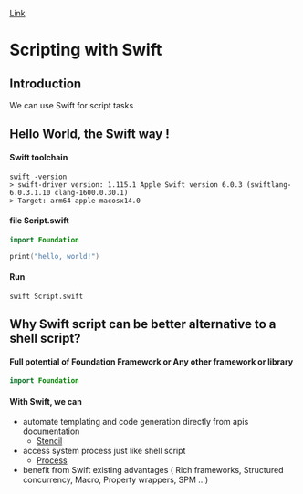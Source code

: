 [Link](https://medium.com/bforbank-tech/scripting-with-swift-d4ee4ebe97a9)

# Scripting with Swift
## Introduction
We can use Swift for script tasks


## Hello World, the Swift way !
#### Swift toolchain
```
swift -version
> swift-driver version: 1.115.1 Apple Swift version 6.0.3 (swiftlang-6.0.3.1.10 clang-1600.0.30.1)
> Target: arm64-apple-macosx14.0
```

#### file Script.swift
```swift
import Foundation

print("hello, world!")
```

#### Run
```
swift Script.swift
```

## Why Swift script can be better alternative to a shell script?
#### Full potential of Foundation Framework or Any other framework or library

```swift
import Foundation
``` 

####  With Swift, we can
* automate templating and code generation directly from apis documentation
    - [Stencil](https://stencil.fuller.li/en/latest/)
* access system process just like shell script
    - [Process](https://developer.apple.com/documentation/foundation/process/)
* benefit from Swift existing advantages ( Rich frameworks, Structured concurrency, Macro, Property wrappers, SPM …)

